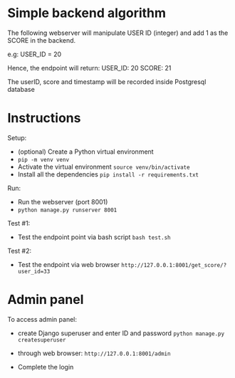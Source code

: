 # Simple backend algorithm
The following webserver will manipulate USER ID (integer) and add 1 as the SCORE in the backend.

e.g:
USER_ID = 20

Hence, the endpoint will return:
USER_ID: 20
SCORE: 21

The userID, score and timestamp will be recorded inside Postgresql database

# Instructions

Setup:

- (optional) Create a Python virtual environment
- ```pip -m venv venv```
- Activate the virtual environment 
```source venv/bin/activate```
- Install all the dependencies
```pip install -r requirements.txt```

Run:

- Run the webserver (port 8001)
- ```python manage.py runserver 8001```

Test #1: 
- Test the endpoint point via bash script
```bash test.sh```

Test #2:
- Test the endpoint via web browser
```http://127.0.0.1:8001/get_score/?user_id=33```


# Admin panel

To access admin panel:
- create Django superuser and enter ID and password
```python manage.py createsuperuser```

- through web browser:
```http://127.0.0.1:8001/admin```

- Complete the login
